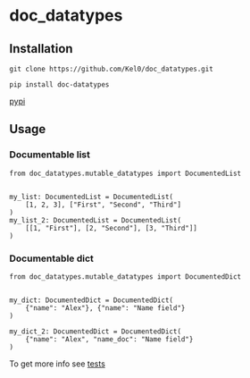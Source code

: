 # doc_datatypes
## Installation
```
git clone https://github.com/Kel0/doc_datatypes.git
```
```
pip install doc-datatypes
```
[pypi](https://pypi.org/project/doc-datatypes/)
## Usage
### Documentable list
```
from doc_datatypes.mutable_datatypes import DocumentedList


my_list: DocumentedList = DocumentedList(
    [1, 2, 3], ["First", "Second", "Third"]
)
my_list_2: DocumentedList = DocumentedList(
    [[1, "First"], [2, "Second"], [3, "Third"]]
)
```
### Documentable dict
```
from doc_datatypes.mutable_datatypes import DocumentedDict


my_dict: DocumentedDict = DocumentedDict(
    {"name": "Alex"}, {"name": "Name field"}
)

my_dict_2: DocumentedDict = DocumentedDict(
    {"name": "Alex", "name_doc": "Name field"}
)
```

To get more info see [tests](https://github.com/Kel0/doc_datatypes/tree/master/tests)
